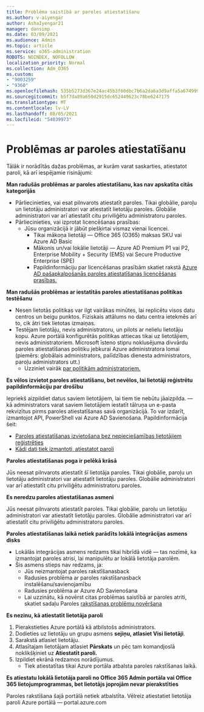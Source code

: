 ```yaml
---
title: Problēma saistībā ar paroles atiestatīšanu
ms.author: v-aiyengar
author: AshaIyengar21
manager: dansimp
ms.date: 03/09/2021
ms.audience: Admin
ms.topic: article
ms.service: o365-administration
ROBOTS: NOINDEX, NOFOLLOW
localization_priority: Normal
ms.collection: Adm_O365
ms.custom:
- "9003259"
- "9360"
ms.openlocfilehash: 535b5273d367e24ac45b3f60dbc7b6a2da6a3d9affa5a67499989d19a1904768
ms.sourcegitcommit: b5f7da89a650d2915dc652449623c78be6247175
ms.translationtype: MT
ms.contentlocale: lv-LV
ms.lasthandoff: 08/05/2021
ms.locfileid: "54039973"
---
```

# <a name="problems-resetting-password"></a>Problēmas ar paroles atiestatīšanu

Tālāk ir norādītās dažas problēmas, ar kurām varat saskarties, atiestatot paroli, kā arī iespējamie risinājumi:

**Man radušās problēmas ar paroles atiestatīšanu, kas nav apskatīta citās kategorijās**

- Pārliecinieties, vai esat pilnvarots atiestatīt paroles. Tikai globālie, paroļu un lietotāju administratori var atiestatīt lietotāju paroles. Globālie administratori var arī atiestatīt citu priviliģētu administratoru paroles.
- Pārliecinieties, vai izprotat licencēšanas prasības:
    - Jūsu organizācijā ir jābūt piešķirtai vismaz vienai licencei.
        - Tikai mākoņa lietotāji — Office 365 (O365) maksas SKU vai Azure AD Basic
        - Mākonis un/vai lokālie lietotāji — Azure AD Premium P1 vai P2, Enterprise Mobility + Security (EMS) vai Secure Productive Enterprise (SPE)
        - Papildinformāciju par licencēšanas prasībām skatiet rakstā [Azure AD pašapkalpošanās paroles atiestatīšanas licencēšanas prasības.](https://docs.microsoft.com/azure/active-directory/active-directory-passwords-licensing?WT.mc_id=Portal-Microsoft_Azure_Support)

**Man radušās problēmas ar iestatītās paroles atiestatīšanas politikas testēšanu**

- Nesen lietotās politikas var ilgt vairākas minūtes, lai replicētu visos datu centros un beigu punktos. Fiziskais attālums no datu centra ietekmēs arī to, cik ātri tiek lietotas izmaiņas.
- Testējam lietotāju, nevis administratoru, un pilots ar nelielu lietotāju kopu. Azure portālā konfigurētās politikas attiecas tikai uz lietotājiem, nevis administratoriem. Microsoft īsteno stipru noklusējuma divvārdu paroles atiestatīšanas politiku jebkurai Azure administratora lomai (piemērs: globālais administrators, palīdzības dienesta administrators, paroļu administrators utt.)
    - Uzziniet vairāk [par politikām administratoriem.](https://docs.microsoft.com/azure/active-directory/active-directory-passwords-policy?WT.mc_id=Portal-Microsoft_Azure_Support#administrator-password-policy-differences)

**Es vēlos izvietot paroles atiestatīšanu, bet nevēlos, lai lietotāji reģistrētu papildinformāciju par drošību**

Iepriekš aizpildiet datus saviem lietotājiem, lai tiem tie nebūtu jāaizpilda. — kā administrators varat saviem lietotājiem iestatīt tālruņa un e-pasta rekvizītus pirms paroles atiestatīšanas savā organizācijā. To var izdarīt, izmantojot API, PowerShell vai Azure AD Savienošana. Papildinformācija šeit:
- [Paroles atiestatīšanas izvietošana bez nepieciešamības lietotājiem reģistrēties](https://docs.microsoft.com/azure/active-directory/active-directory-passwords-policy?WT.mc_id=Portal-Microsoft_Azure_Support#administrator-password-policy-differences)
- [Kādi dati tiek izmantoti, atiestatot paroli](https://docs.microsoft.com/azure/active-directory/active-directory-passwords-data?WT.mc_id=Portal-Microsoft_Azure_Support)

**Paroles atiestatīšanas poga ir pelēkā krāsā**

Jūs neesat pilnvarots atiestatīt šī lietotāja paroles. Tikai globālie, paroļu un lietotāju administratori var atiestatīt lietotāju paroles. Globālie administratori var arī atiestatīt citu priviliģētu administratoru paroles.

**Es neredzu paroles atiestatīšanas asmeni**

Jūs neesat pilnvarots atiestatīt paroles. Tikai globālie, paroļu un lietotāju administratori var atiestatīt lietotāju paroles. Globālie administratori var arī atiestatīt citu priviliģētu administratoru paroles.

**Paroles atiestatīšanas laikā netiek parādīts lokālā integrācijas asmens disks**

- Lokālās integrācijas asmens redzams tikai hibrīdā vidē — tas nozīmē, ka izmantojat paroles atrisi, lai manipulētu ar lokālā lietotāja parolēm.
- Šis asmens stieps nav redzams, ja:
    - Jūs neizmantojat paroles rakstīšanasback
    - Radusies problēma ar paroles rakstīšanasback instalēšanu/savienojamību
    - Radusies problēma ar Azure AD Savienošana
    - Lai uzzinātu, kā novērst citas problēmas saistībā ar paroles atriti, skatiet sadaļu Paroles [rakstīšanas problēmu novēršana](https://docs.microsoft.com/azure/active-directory/active-directory-passwords-data?WT.mc_id=Portal-Microsoft_Azure_Support)

**Es nezinu, kā atiestatīt lietotāja paroli**

1. Pierakstieties Azure portālā kā atbilstošs administrators.
1. Dodieties uz lietotāju un grupu asmens **sejiņu, atlasiet Visi lietotāji**.
1. Sarakstā atlasiet lietotāju.
1. Atlasītajam lietotājam atlasiet **Pārskats** un pēc tam komandjoslā noklikšķiniet uz **Atiestatīt paroli.**
1. Izpildiet ekrānā redzamos norādījumus.
    - Tiek atiestatītas tikai Azure portāla atbalsta paroles rakstīšanas laikā.

**Es atiestatu lokālā lietotāja paroli no Office 365 Admin portāla vai Office 365 lietojumprogrammas, bet lietotājs joprojām nevar pierakstīties**

Paroles rakstīšana šajā portālā netiek atbalstīta. Vēlreiz atiestatiet lietotāja paroli Azure portālā — portal.azure.com

